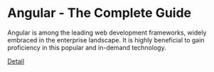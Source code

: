 # Angular - The Complete Guide

Angular is among the leading web development frameworks, widely embraced in the enterprise landscape. It is highly beneficial to gain proficiency in this popular and in-demand technology. 

[Detail](https://eduitfree.com/courses/angular-the-complete-guide)